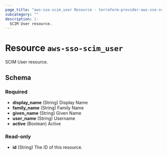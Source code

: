 ```yaml
---
page_title: "aws-sso-scim_user Resource - terraform-provider-aws-sso-scim"
subcategory: ""
description: |-
  SCIM User resource.
---
```


# Resource `aws-sso-scim_user`

SCIM User resource.

## Schema

### Required

- **display_name** (String) Display Name
- **family_name** (String) Family Name
- **given_name** (String) Given Name
- **user_name** (String) Username
- **active** (Boolean) Active

### Read-only

- **id** (String) The ID of this resource.
